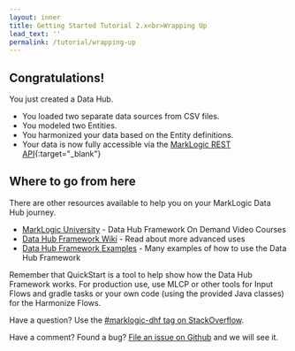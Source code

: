 ```yaml
---
layout: inner
title: Getting Started Tutorial 2.x<br>Wrapping Up
lead_text: ''
permalink: /tutorial/wrapping-up
---
```


## Congratulations!
You just created a Data Hub.

- You loaded two separate data sources from CSV files.
- You modeled two Entities.
- You harmonized your data based on the Entity definitions.
- Your data is now fully accessible via the [MarkLogic REST API](https://docs.marklogic.com/REST/client){:target="_blank"}

## Where to go from here

There are other resources available to help you on your MarkLogic Data Hub journey.

- [MarkLogic University](https://mlu.marklogic.com/ondemand/index.xqy?q=Series%3A%22Operational%20Data%20Hubs%22) - Data Hub Framework On Demand Video Courses
- [Data Hub Framework Wiki](https://github.com/marklogic/marklogic-data-hub/wiki) - Read about more advanced uses
- [Data Hub Framework Examples](https://github.com/marklogic/marklogic-data-hub/tree/develop/examples) - Many examples of how to use the Data Hub Framework

Remember that QuickStart is a tool to help show how the Data Hub Framework
works. For production use, use MLCP or other tools for Input Flows and gradle
tasks or your own code (using the provided Java classes) for the Harmonize Flows.

Have a question? Use the [#marklogic-dhf tag on StackOverflow](https://stackoverflow.com/questions/ask?tags=marklogic-dhf).

Have a comment? Found a bug? [File an issue on Github](https://github.com/marklogic/marklogic-data-hub/issues/new) and we will see it.
